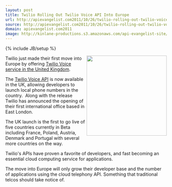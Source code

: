 ```yaml
---
layout: post
title: Twilio Rolling Out Twilio Voice API Into Europe
url: http://apievangelist.com2011/10/26/twilio-rolling-out-twilio-voice-api-into-europe/
source: http://apievangelist.com2011/10/26/twilio-rolling-out-twilio-voice-api-into-europe/
domain: apievangelist.com2011
image: http://kinlane-productions.s3.amazonaws.com/api-evangelist-site/blog/twiliomap.png
---
```

{% include JB/setup %}<p>
     <img src="http://kinlane-productions.s3.amazonaws.com/twilio/twiliomap.png"  width="250" align="right" />
</p>
<p>
     Twilio just made their first move into Europe by offering <a title="Twilio Voice Service in the United Kingdom" href="http://www.twilio.com/blog/2011/10/twilio-launches-in-europe-opens-office-london.html">Twilio Voice service in the United Kingdom</a>.
</p>
<p>
     The <a title="Twilio Voice API" href="http://www.twilio.com/api/voice">Twilio Voice API</a> is now available in the UK, allowing developers to launch local phone numbers in the country.  Along with the release Twilio has announced the opening of their first international office based in East London.
</p>
<p>
     The UK launch is the first to go live of five countries currently in Beta including France, Poland, Austria, Denmark and Portugal with several more countries on the way.
</p>
<p>
     Twilio's APIs have proven a favorite of developers, and fast becoming an essential cloud computing service for applications.
</p>
<p>
     The move into Europe will only grow their developer base and the number of applications using the cloud telephony API. Something that traditional telcos should take notice of.
</p>
